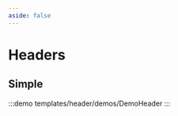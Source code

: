 ```yaml
---
aside: false
---
```


<script setup>
import DemoHeader from './demos/DemoHeader.vue'
</script>

# Headers

## Simple

:::demo templates/header/demos/DemoHeader
<DemoHeader />
:::
